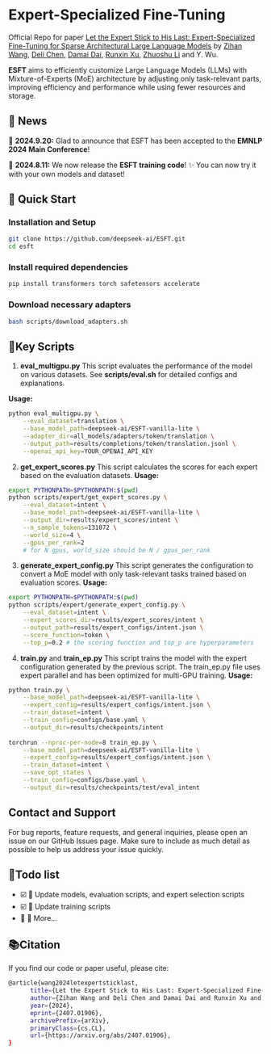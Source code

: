
# Expert-Specialized Fine-Tuning


Official Repo for paper [Let the Expert Stick to His Last: Expert-Specialized Fine-Tuning for Sparse Architectural Large Language Models](https://arxiv.org/abs/2407.01906) by 
[Zihan Wang](https://zihanwang314.github.io), [Deli Chen](https://victorchen96.github.io/chendeli.io/), [Damai Dai](https://scholar.google.com.hk/citations?user=8b-ysf0NWVoC&hl=zh-CN), [Runxin Xu](https://runxinxu.github.io/aboutme/), 
[Zhuoshu Li](http://www.idi.zju.edu.cn/member/3053.html) and
Y. Wu. 

**ESFT** aims to efficiently customize Large Language Models (LLMs) with Mixture-of-Experts (MoE) architecture by adjusting only task-relevant parts, improving efficiency and performance while using fewer resources and storage. 
 

## 📰 News

📅 **2024.9.20:** Glad to announce that ESFT has been accepted to the **EMNLP 2024 Main Conference**! 

📅 **2024.8.11:** We now release the **ESFT training code**! ✨ You can now try it with your own models and dataset!


## 🚀 Quick Start 
### Installation and Setup
```bash
git clone https://github.com/deepseek-ai/ESFT.git
cd esft
```

### Install required dependencies
```bash
pip install transformers torch safetensors accelerate
```

### Download necessary adapters
```bash
bash scripts/download_adapters.sh
```



## 🔧Key Scripts
1. **eval_multigpu.py**
This script evaluates the performance of the model on various datasets. See **scripts/eval.sh** for detailed configs and explanations.

**Usage:**
```bash
python eval_multigpu.py \
    --eval_dataset=translation \
    --base_model_path=deepseek-ai/ESFT-vanilla-lite \
    --adapter_dir=all_models/adapters/token/translation \
    --output_path=results/completions/token/translation.jsonl \
    --openai_api_key=YOUR_OPENAI_API_KEY
```


2. **get_expert_scores.py**
This script calculates the scores for each expert based on the evaluation datasets.
**Usage:**
```bash
export PYTHONPATH=$PYTHONPATH:$(pwd)
python scripts/expert/get_expert_scores.py \
    --eval_dataset=intent \
    --base_model_path=deepseek-ai/ESFT-vanilla-lite \
    --output_dir=results/expert_scores/intent \
    --n_sample_tokens=131072 \
    --world_size=4 \
    --gpus_per_rank=2
    # for N gpus, world_size should be N / gpus_per_rank
```

3. **generate_expert_config.py**
This script generates the configuration to convert a MoE model with only task-relevant tasks trained based on evaluation scores.
**Usage:**
```bash
export PYTHONPATH=$PYTHONPATH:$(pwd)
python scripts/expert/generate_expert_config.py \
    --eval_dataset=intent \
    --expert_scores_dir=results/expert_scores/intent \
    --output_path=results/expert_configs/intent.json \
    --score_function=token \
    --top_p=0.2 # the scoring function and top_p are hyperparameters
```

4. **train.py** and **train_ep.py**
This script trains the model with the expert configuration generated by the previous script. The train_ep.py file uses expert parallel and has been optimized for multi-GPU training.
**Usage:**
```bash
python train.py \
    --base_model_path=deepseek-ai/ESFT-vanilla-lite \
    --expert_config=results/expert_configs/intent.json \
    --train_dataset=intent \
    --train_config=configs/base.yaml \
    --output_dir=results/checkpoints/intent
    
torchrun --nproc-per-node=8 train_ep.py \
    --base_model_path=deepseek-ai/ESFT-vanilla-lite \
    --expert_config=results/expert_configs/intent.json \
    --train_dataset=intent \
    --save_opt_states \
    --train_config=configs/base.yaml \
    --output_dir=results/checkpoints/test/eval_intent

```

## Contact and Support
For bug reports, feature requests, and general inquiries, please open an issue on our GitHub Issues page. Make sure to include as much detail as possible to help us address your issue quickly.

## 🌟Todo list
- ☑️  📝 Update models, evaluation scripts, and expert selection scripts
- ☑️ 🔧 Update training scripts
- 🔲 🚀 More...


## 📚Citation
If you find our code or paper useful, please cite:
```bash
@article{wang2024letexpertsticklast,
      title={Let the Expert Stick to His Last: Expert-Specialized Fine-Tuning for Sparse Architectural Large Language Models}, 
      author={Zihan Wang and Deli Chen and Damai Dai and Runxin Xu and Zhuoshu Li and Y. Wu},
      year={2024},
      eprint={2407.01906},
      archivePrefix={arXiv},
      primaryClass={cs.CL},
      url={https://arxiv.org/abs/2407.01906}, 
}
```
